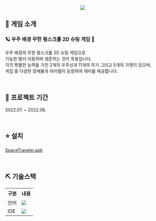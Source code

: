 <div align="center"><img src="https://github.com/user-attachments/assets/afb1a65c-428a-4229-94ee-4069dc66b383"/></div>

## 👀 게임 소개
### 🪐 우주 배경 무한 횡스크롤 2D 슈팅 게임 🔫
우주 배경의 무한 횡스크롤 2D 슈팅 게임으로<br>
가능한 멀리 이동하며 생존하는 것이 목표입니다.<br>
각각 특별한 능력을 가진 2개의 우주선과 11개의 무기 그리고 5개의 가젯이 있으며,<br>
게임 중 다양한 장애물과 아이템이 등장하여 재미를 제공합니다.

<br>

## 📅 프로젝트 기간
2022.07. ~ 2022.08.

<br>

## ⭐ 설치
<a href="https://drive.google.com/file/d/1Aja1FJgEZoAK2JCB97OVqLzco_X72d2q/view?usp=drive_link">SpaceTraveler.apk</a>

<br>

## ⛏ 기술스택
<table>
    <tr>
        <th>구분</th>
        <th>내용</th>
    </tr>
    <tr>
        <td>언어</td>
        <td>
            <img src="https://img.shields.io/badge/-C%23-000000?logo=Csharp&style=flat"/>
        </td>
    </tr>
    <tr>
        <td>IDE</td>
        <td>
            <img src="https://img.shields.io/badge/Unity-100000?style=flat-square&logo=unity&logoColor=white"/>
        </td>
    </tr>
</table>
